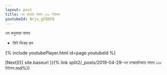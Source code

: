 ```yaml
---
layout: post
title: ওম রাবায়ে নামায ১০৮ টাইমস
youtubeId: Nrju_gFEDF8
---
```

 
 
 ওম কখুভায়া নামায  
 
 -  যিনি দিকের রূপ 
 
  
 
  
 
 
 
 
 
 


{% include youtubePlayer.html id=page.youtubeId %}
 
[Next]({{ site.baseurl }}{% link  split2/_posts/2019-04-29-ওম হসম্ভারটাকায় নামায ১০৮ টাইমস.md%})
 
